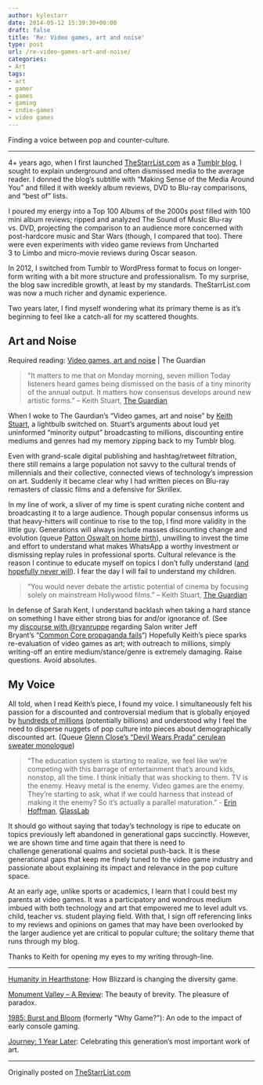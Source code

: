 ```yaml
---
author: kylestarr
date: 2014-05-12 15:39:30+00:00
draft: false
title: 'Re: Video games, art and noise'
type: post
url: /re-video-games-art-and-noise/
categories:
- Art
tags:
- art
- gamer
- games
- gaming
- indie-games
- video games
---
```


Finding a voice between pop and counter-culture.

---

4+ years ago, when I first launched [TheStarrList.com](http://thestarrlist.wordpress.com/) as a [Tumblr blog](http://thestarrlist.tumblr.com/), I sought to explain underground and often dismissed media to the average reader. I donned the blog’s subtitle with “Making Sense of the Media Around You” and filled it with weekly album reviews, DVD to Blu-ray comparisons, and “best of” lists.

I poured my energy into a Top 100 Albums of the 2000s post filled with 100 mini album reviews; ripped and analyzed The Sound of Music Blu-ray vs. DVD, projecting the comparison to an audience more concerned with post-hardcore music and Star Wars (though, I compared that too). There were even experiments with video game reviews from Uncharted 3 to Limbo and micro-movie reviews during Oscar season.

In 2012, I switched from Tumblr to WordPress format to focus on longer-form writing with a bit more structure and professionalism. To my surprise, the blog saw incredible growth, at least by my standards. TheStarrList.com was now a much richer and dynamic experience.

Two years later, I find myself wondering what its primary theme is as it’s beginning to feel like a catch-all for my scattered thoughts.

## Art and Noise

Required reading: [Video games, art and noise](http://www.theguardian.com/technology/2014/may/12/video-games-art-and-noise-tired-stereotypes-dominate-today-programme-debate?CMP=twt_gu) | The Guardian

> "It matters to me that on Monday morning, seven million Today listeners heard games being dismissed on the basis of a tiny minority of the annual output. It matters how consensus develops around new artistic forms.” – Keith Stuart, [The Guardian](http://www.theguardian.com/technology/2014/may/12/video-games-art-and-noise-tired-stereotypes-dominate-today-programme-debate)

When I woke to The Gaurdian’s “Video games, art and noise” by [Keith Stuart](https://twitter.com/keefstuart), a lightbulb switched on. Stuart’s arguments about loud yet uninformed “minority output” broadcasting to millions, discounting entire mediums and genres had my memory zipping back to my Tumblr blog.

Even with grand-scale digital publishing and hashtag/retweet filtration, there still remains a large population not savvy to the cultural trends of millennials and their collective, connected views of technology’s impression on art. Suddenly it became clear why I had written pieces on Blu-ray remasters of classic films and a defensive for Skrillex.

In my line of work, a sliver of my time is spent curating niche content and broadcasting it to a large audience. Though popular consensus informs us that heavy-hitters will continue to rise to the top, I find more validity in the little guy. Generations will always include masses discounting change and evolution (queue [Patton Oswalt on home birth](https://www.youtube.com/watch?v=qbai-yBRyHg)), unwilling to invest the time and effort to understand what makes WhatsApp a worthy investment or dismissing replay rules in professional sports. Cultural relevance is the reason I continue to educate myself on topics I don’t fully understand ([and hopefully never will](https://twitter.com/_kylestarr/status/465676482891628544)). I fear the day I will fail to understand my children.

> “You would never debate the artistic potential of cinema by focusing solely on mainstream Hollywood films.” – Keith Stuart, [The Guardian](http://www.theguardian.com/technology/2014/may/12/video-games-art-and-noise-tired-stereotypes-dominate-today-programme-debate)

In defense of Sarah Kent, I understand backlash when taking a hard stance on something I have either strong bias for and/or ignorance of. (See my [discourse with @ryanruppe](https://twitter.com/_kylestarr/status/462275635058982912) regarding Salon writer Jeff Bryant’s “[Common Core propaganda fails](http://www.salon.com/2014/04/22/common_core_propaganda_fails_well_financed_education_reformers_fight_common_sense/)“) Hopefully Keith’s piece sparks re-evaluation of video games as art; with outreach to millions, simply writing-off an entire medium/stance/genre is extremely damaging. Raise questions. Avoid absolutes.

## My Voice

All told, when I read Keith’s piece, I found my voice. I simultaneously felt his passion for a discounted and controversial medium that is globally enjoyed by [hundreds of millions](http://www.theesa.com/facts/index.asp) (potentially billions) and understood why I feel the need to disperse nuggets of pop culture into pieces about demographically discounted art. (Queue [Glenn Close’s “Devil Wears Prada” cerulean sweater monologue](http://www.hulu.com/watch/13046))

> “The education system is starting to realize, we feel like we’re competing with this barrage of entertainment that’s around kids, nonstop, all the time. I think initially that was shocking to them. TV is the enemy. Heavy metal is the enemy. Video games are the enemy. They’re starting to ask, what if we could harness that instead of making it the enemy? So it’s actually a parallel maturation.” - [Erin Hoffman](http://www.polygon.com/features/2014/4/24/5636832/glasslab), [GlassLab](http://glasslabgames.org/)

It should go without saying that today’s technology is ripe to educate on topics previously left abandoned in generational gaps succinctly. However, we are shown time and time again that there is need to challenge generational qualms and societal push-back. It is these generational gaps that keep me finely tuned to the video game industry and passionate about explaining its impact and relevance in the pop culture space.

At an early age, unlike sports or academics, I learn that I could best my parents at video games. It was a participatory and wondrous medium imbued with both technology and art that empowered me to level adult vs. child, teacher vs. student playing field. With that, I sign off referencing links to my reviews and opinions on games that may have been overlooked by the larger audience yet are critical to popular culture; the solitary theme that runs through my blog.

Thanks to Keith for opening my eyes to my writing through-line.

---

[Humanity in Hearthstone](/2014/04/17/humanity-in-hearthstone/): How Blizzard is changing the diversity game.

[Monument Valley – A Review](/2014/04/06/monument-valley-a-review/): The beauty of brevity. The pleasure of paradox.

[1985: Burst and Bloom](/2013/10/15/1985-burst-and-bloom/) (formerly "Why Game?"): An ode to the impact of early console gaming.

[Journey: 1 Year Later](/2013/04/09/journey-1-year-later/): Celebrating this generation’s most important work of art.

---

Originally posted on [TheStarrList.com](http://thestarrlist.wordpress.com/2014/05/12/re-video-games-art-and-noise/)
